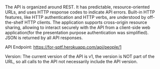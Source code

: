 The API is organized around REST. It has predictable, resource-oriented URLs, and uses HTTP response codes to indicate API errors. Built-in HTTP features, like HTTP authentication and HTTP verbs, are understood by off-the-shelf HTTP clients. The application supports cross-origin resource sharing, allowing to interact securely with the API from a client-side web application(for the presentation purpose authentication was simplified). JSON is returned by all API responses.

API Endpoint: https://for-sptf.herokuapp.com/api/people/1

Version:
The current version of the API is v1, the version is NOT part of the URL, so all calls to the API not necessarily include the API version.
